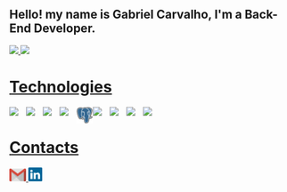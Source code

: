 ## Hello! my name is Gabriel Carvalho, I'm a Back-End Developer.

<div>
   <a href="https://github.com/gabrielCarvalhoGit">
   <img height= "180em" src= "https://github-readme-stats.vercel.app/api?username=gabrielCarvalhoGit&show_icons=true&theme=dark&hide_border=true&bg_color=000000"/>
   <img height= "180em" src= "https://github-readme-stats.vercel.app/api/top-langs/?username=gabrielCarvalhoGit&layout=compact&theme=dark&langs_count=10&hide_border=true&bg_color=000000"/>
</div>

<div  align="left"> 
<h1 align="left">Technologies</h1>
<img align="left" width="30px" src="https://user-images.githubusercontent.com/122568941/232900566-0c2485b7-4b38-42e8-9db8-fdd828af60a8.png"/>
<img align="left" width="30px" src="https://img.icons8.com/windows/32/000000/vuejs.png"/>
<img align="left" width="30px" src="https://img.icons8.com/color/48/000000/c-sharp-logo.png"/>
<img align="left" width="30px" src="https://img.icons8.com/external-wanicon-lineal-color-wanicon/64/000000/external-sql-server-big-data-wanicon-lineal-color-wanicon.png" />
<img align="left" width="30px" src="https://raw.githubusercontent.com/devicons/devicon/ca28c779441053191ff11710fe24a9e6c23690d6/icons/postgresql/postgresql-original.svg"/>
<img align="left" width="30px" src="https://img.icons8.com/fluency/48/000000/azure-1.png"/>
<img align="left" width="30px" src="https://img.icons8.com/ios/50/000000/github--v2.png"/>
<img align="left" width="30px" src="https://img.icons8.com/color/48/000000/docker.png"/>
<img align="left" width="30px" src="https://img.icons8.com/color/48/000000/amazon-web-services.png"/>
</div>
<br>

<h1 align="left">Contacts</h1>
<a href = "mailto: gabriel.carvalhogss@gmail.com@gmail.com">
      <img width="30" src="https://raw.githubusercontent.com/devpedroolivo/devpedroolivo/da13b3d57e2c4798474c0dbe8a2085ec32f41738/gmail.svg">
    </a>
    <a href = "https://www.linkedin.com/in/gabriel-da-silva-carvalho-8802a1232/">
      <img width="25" src="https://raw.githubusercontent.com/devpedroolivo/devpedroolivo/da13b3d57e2c4798474c0dbe8a2085ec32f41738/linkedin.svg">
    </a>
